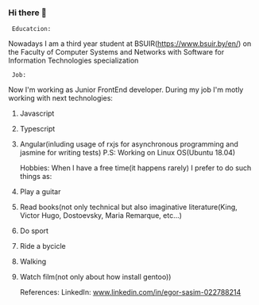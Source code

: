 ### Hi there 👋

     Educatcion:
Nowadays I am a third year student at BSUIR(https://www.bsuir.by/en/)
on the Faculty of Computer Systems and Networks with Software for Information Technologies specialization

     Job:
Now I'm working as Junior FrontEnd developer.
During my job I'm motly working with next technologies:
1. Javascript
2. Typescript
3. Angular(inluding usage of rxjs for asynchronous programming and jasmine for writing tests)
P.S: Working on Linux OS(Ubuntu 18.04)

     Hobbies:
When I have a free time(it happens rarely) I prefer to do such things as: 
  1. Play a guitar
  2. Read books(not only technical but also imaginative literature(King, Victor Hugo, Dostoevsky, Maria Remarque, etc...)
  3. Do sport
  4. Ride a bycicle
  5. Walking
  6. Watch film(not only about how install gentoo))

     References:
  LinkedIn: www.linkedin.com/in/egor-sasim-022788214


<!--
**EgorSasim/EgorSasim** is a ✨ _special_ ✨ repository because its `README.md` (this file) appears on your GitHub profile.

Here are some ideas to get you started:

- 🔭 I’m currently working on ...
- 🌱 I’m currently learning ...
- 👯 I’m looking to collaborate on ...
- 🤔 I’m looking for help with ...
- 💬 Ask me about ...
- 📫 How to reach me: ...
- 😄 Pronouns: ...
- ⚡ Fun fact: ...
-->
